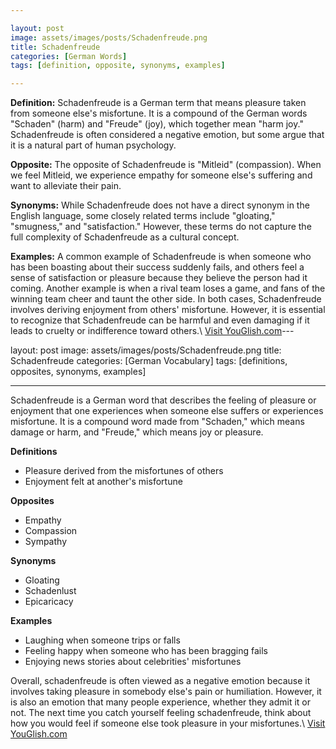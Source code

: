 ```yaml
---

layout: post
image: assets/images/posts/Schadenfreude.png
title: Schadenfreude
categories: [German Words]
tags: [definition, opposite, synonyms, examples]

---
```


**Definition:** Schadenfreude is a German term that means pleasure taken from someone else's misfortune. It is a compound of the German words "Schaden" (harm) and "Freude" (joy), which together mean "harm joy." Schadenfreude is often considered a negative emotion, but some argue that it is a natural part of human psychology.

**Opposite:** The opposite of Schadenfreude is "Mitleid" (compassion). When we feel Mitleid, we experience empathy for someone else's suffering and want to alleviate their pain.

**Synonyms:** While Schadenfreude does not have a direct synonym in the English language, some closely related terms include "gloating," "smugness," and "satisfaction." However, these terms do not capture the full complexity of Schadenfreude as a cultural concept.

**Examples:** A common example of Schadenfreude is when someone who has been boasting about their success suddenly fails, and others feel a sense of satisfaction or pleasure because they believe the person had it coming. Another example is when a rival team loses a game, and fans of the winning team cheer and taunt the other side. In both cases, Schadenfreude involves deriving enjoyment from others' misfortune. However, it is essential to recognize that Schadenfreude can be harmful and even damaging if it leads to cruelty or indifference toward others.\ <a id="yg-widget-0" class="youglish-widget" data-query="Schadenfreude" data-lang="german" data-components="8412" data-auto-start="0" data-bkg-color="theme_light" data-title="How%20to%20pronounce%20Schadenfreude%20in%20German"  rel="nofollow" href="https://youglish.com">Visit YouGlish.com</a><script async src="https://youglish.com/public/emb/widget.js" charset="utf-8"></script>---

layout: post
image: assets/images/posts/Schadenfreude.png
title: Schadenfreude
categories: [German Vocabulary]
tags: [definitions, opposites, synonyms, examples]

---

Schadenfreude is a German word that describes the feeling of pleasure or enjoyment that one experiences when someone else suffers or experiences misfortune. It is a compound word made from "Schaden," which means damage or harm, and "Freude," which means joy or pleasure. 

**Definitions**
- Pleasure derived from the misfortunes of others
- Enjoyment felt at another's misfortune

**Opposites**
- Empathy
- Compassion
- Sympathy 

**Synonyms**
- Gloating
- Schadenlust
- Epicaricacy 

**Examples**
- Laughing when someone trips or falls
- Feeling happy when someone who has been bragging fails
- Enjoying news stories about celebrities' misfortunes

Overall, schadenfreude is often viewed as a negative emotion because it involves taking pleasure in somebody else's pain or humiliation. However, it is also an emotion that many people experience, whether they admit it or not. The next time you catch yourself feeling schadenfreude, think about how you would feel if someone else took pleasure in your misfortunes.\ <a id="yg-widget-0" class="youglish-widget" data-query="Schadenfreude" data-lang="german" data-components="8412" data-auto-start="0" data-bkg-color="theme_light" data-title="How%20to%20pronounce%20Schadenfreude%20in%20German"  rel="nofollow" href="https://youglish.com">Visit YouGlish.com</a><script async src="https://youglish.com/public/emb/widget.js" charset="utf-8"></script>